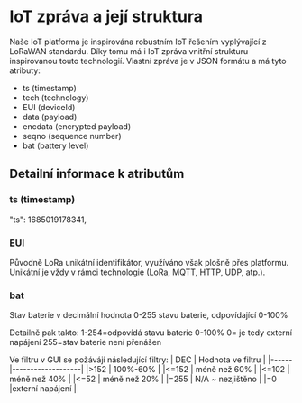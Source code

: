 # IoT zpráva a její struktura

Naše IoT platforma je inspirována robustním IoT řešením vyplývající z LoRaWAN standardu.
Díky tomu má i IoT zpráva vnitřní strukturu inspirovanou touto technologií.
Vlastní zpráva je v JSON formátu a má tyto atributy:
- ts (timestamp)
- tech (technology)
- EUI (deviceId)
- data (payload)
- encdata (encrypted payload)
- seqno (sequence number)
- bat (battery level)

## Detailní informace k atributům
### ts (timestamp)
  "ts": 1685019178341,
### EUI 
Původně LoRa unikátní identifikátor, využíváno však plošně přes platformu.
Unikátní je vždy v rámci technologie (LoRa, MQTT, HTTP, UDP, atp.).

### bat
Stav baterie v decimální hodnota 0-255 stavu baterie, odpovídající 0-100%

Detailně pak takto:
1-254=odpovídá stavu baterie 0-100%
0= je tedy externí napájení
255=stav baterie není přenášen

Ve filtru v GUI se požávájí následující filtry:
| DEC  | Hodnota ve filtru |
|------|-------------------|
|>152  | 100%-60%          |
|<=152 | méně než 60%      |
|<=102 | méně než 40%      |
|<=52  | méně než 20%      |
|=255  | N/A ~ nezjištěno  |
|=0    |externí napájení   |
